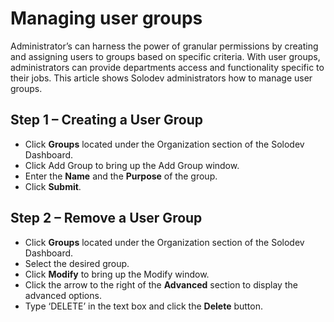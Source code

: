 # Managing user groups

Administrator’s can harness the power of granular permissions by creating and assigning users to groups based on specific criteria. With user groups, administrators can provide departments access and functionality specific to their jobs. This article shows Solodev administrators how to manage user groups. 

## Step 1 – Creating a User Group

* Click **Groups** located under the Organization section of the Solodev Dashboard.
* Click Add Group to bring up the Add Group window. 
* Enter the **Name** and the **Purpose** of the group.
* Click **Submit**.

## Step 2 – Remove a User Group

* Click **Groups** located under the Organization section of the Solodev Dashboard.
* Select the desired group.
* Click **Modify** to bring up the Modify window.
* Click the arrow to the right of the **Advanced** section to display the advanced options.
* Type ‘DELETE’ in the text box and click the **Delete** button.
